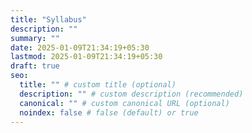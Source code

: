 ```yaml
---
title: "Syllabus"
description: ""
summary: ""
date: 2025-01-09T21:34:19+05:30
lastmod: 2025-01-09T21:34:19+05:30
draft: true
seo:
  title: "" # custom title (optional)
  description: "" # custom description (recommended)
  canonical: "" # custom canonical URL (optional)
  noindex: false # false (default) or true
---
```

